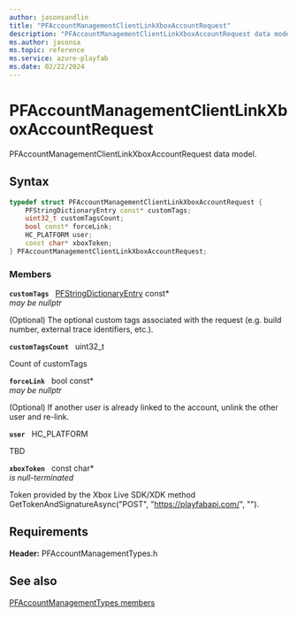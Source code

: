 ```yaml
---
author: jasonsandlin
title: "PFAccountManagementClientLinkXboxAccountRequest"
description: "PFAccountManagementClientLinkXboxAccountRequest data model."
ms.author: jasonsa
ms.topic: reference
ms.service: azure-playfab
ms.date: 02/22/2024
---
```


# PFAccountManagementClientLinkXboxAccountRequest  

PFAccountManagementClientLinkXboxAccountRequest data model.  

## Syntax  
  
```cpp
typedef struct PFAccountManagementClientLinkXboxAccountRequest {  
    PFStringDictionaryEntry const* customTags;  
    uint32_t customTagsCount;  
    bool const* forceLink;  
    HC_PLATFORM user;  
    const char* xboxToken;  
} PFAccountManagementClientLinkXboxAccountRequest;  
```
  
### Members  
  
**`customTags`** &nbsp; [PFStringDictionaryEntry](../../pftypes/structs/pfstringdictionaryentry.md) const*  
*may be nullptr*  
  
(Optional) The optional custom tags associated with the request (e.g. build number, external trace identifiers, etc.).
  
**`customTagsCount`** &nbsp; uint32_t  
  
Count of customTags
  
**`forceLink`** &nbsp; bool const*  
*may be nullptr*  
  
(Optional) If another user is already linked to the account, unlink the other user and re-link.
  
**`user`** &nbsp; HC_PLATFORM  
  
TBD  
  
**`xboxToken`** &nbsp; const char*  
*is null-terminated*  
  
Token provided by the Xbox Live SDK/XDK method GetTokenAndSignatureAsync("POST", "https://playfabapi.com/", "").
  
  
## Requirements  
  
**Header:** PFAccountManagementTypes.h
  
## See also  
[PFAccountManagementTypes members](../pfaccountmanagementtypes_members.md)  

  
  
